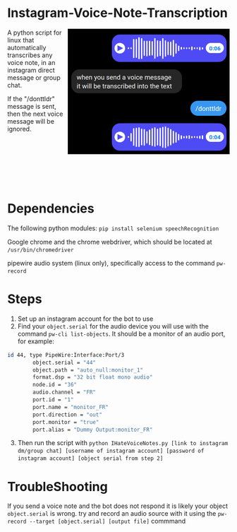 # Instagram-Voice-Note-Transcription

<img src="/assets/example.png" align="right"/>
A python script for linux that automatically transcribes any voice note, in an instagram direct message or group chat.

If the "/donttldr" message is sent, then the next voice message will be ignored.  <br />

<br /><br /><br /><br /><br /><br />
  
# Dependencies
The following python modules: `pip install selenium speechRecognition`

Google chrome and the chrome webdriver, which should be located at `/usr/bin/chromedriver`

pipewire audio system (linux only), specifically access to the command `pw-record`

# Steps
1. Set up an instagram account for the bot to use
2. Find your `object.serial` for the audio device you will use with the command `pw-cli list-objects`. It should be a monitor of an audio port, for example:
```sh
id 44, type PipeWire:Interface:Port/3
 		object.serial = "44"
 		object.path = "auto_null:monitor_1"
 		format.dsp = "32 bit float mono audio"
 		node.id = "36"
 		audio.channel = "FR"
 		port.id = "1"
 		port.name = "monitor_FR"
 		port.direction = "out"
 		port.monitor = "true"
 		port.alias = "Dummy Output:monitor_FR"
```
3. Then run the script with
   `python IHateVoiceNotes.py [link to instagram dm/group chat] [username of instagram account] [password of instagram account] [object serial from step 2]`

# TroubleShooting
If you send a voice note and the bot does not respond it is likely your object `object.serial` is wrong. try and record an audio source with it using the `pw-record --target [object.serial] [output file]` commmand
